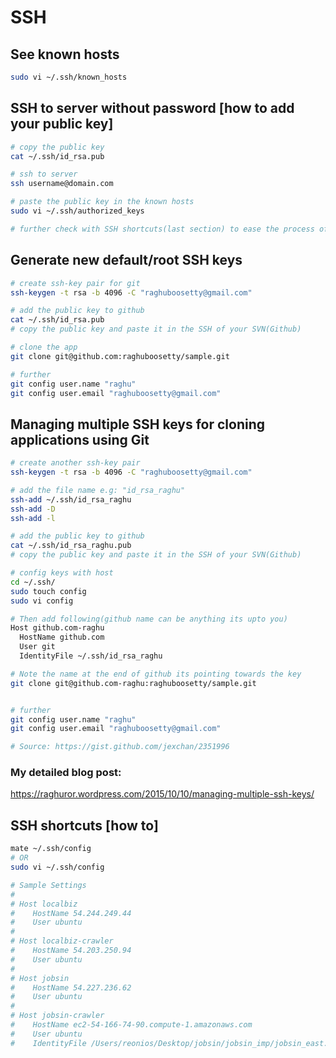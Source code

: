 # SSH
## See known hosts
```sh
sudo vi ~/.ssh/known_hosts
```
## SSH to server without password [how to add your public key]
```sh
# copy the public key
cat ~/.ssh/id_rsa.pub

# ssh to server
ssh username@domain.com

# paste the public key in the known hosts
sudo vi ~/.ssh/authorized_keys

# further check with SSH shortcuts(last section) to ease the process of SSH to server
```

## Generate new default/root SSH keys
```sh
# create ssh-key pair for git
ssh-keygen -t rsa -b 4096 -C "raghuboosetty@gmail.com"

# add the public key to github
cat ~/.ssh/id_rsa.pub
# copy the public key and paste it in the SSH of your SVN(Github)

# clone the app
git clone git@github.com:raghuboosetty/sample.git

# further
git config user.name "raghu"
git config user.email "raghuboosetty@gmail.com"
```

## Managing multiple SSH keys for cloning applications using Git
```sh
# create another ssh-key pair
ssh-keygen -t rsa -b 4096 -C "raghuboosetty@gmail.com"

# add the file name e.g: "id_rsa_raghu"
ssh-add ~/.ssh/id_rsa_raghu
ssh-add -D
ssh-add -l

# add the public key to github
cat ~/.ssh/id_rsa_raghu.pub
# copy the public key and paste it in the SSH of your SVN(Github)

# config keys with host
cd ~/.ssh/
sudo touch config
sudo vi config

# Then add following(github name can be anything its upto you)
Host github.com-raghu
  HostName github.com
  User git
  IdentityFile ~/.ssh/id_rsa_raghu

# Note the name at the end of github its pointing towards the key
git clone git@github.com-raghu:raghuboosetty/sample.git


# further
git config user.name "raghu"
git config user.email "raghuboosetty@gmail.com"

# Source: https://gist.github.com/jexchan/2351996
```
### My detailed blog post: 
https://raghuror.wordpress.com/2015/10/10/managing-multiple-ssh-keys/

## SSH shortcuts [how to]
```sh
mate ~/.ssh/config
# OR
sudo vi ~/.ssh/config

# Sample Settings
# 
# Host localbiz
#    HostName 54.244.249.44
#    User ubuntu
# 
# Host localbiz-crawler
#    HostName 54.203.250.94
#    User ubuntu
# 
# Host jobsin
#    HostName 54.227.236.62
#    User ubuntu
# 
# Host jobsin-crawler
#    HostName ec2-54-166-74-90.compute-1.amazonaws.com
#    User ubuntu
#    IdentityFile /Users/reonios/Desktop/jobsin/jobsin_imp/jobsin_east.pem
```